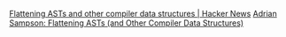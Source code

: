 
[Flattening ASTs and other compiler data structures | Hacker News](https://news.ycombinator.com/item?id=36559346)
[Adrian Sampson: Flattening ASTs (and Other Compiler Data Structures)](https://www.cs.cornell.edu/~asampson/blog/flattening.html)
